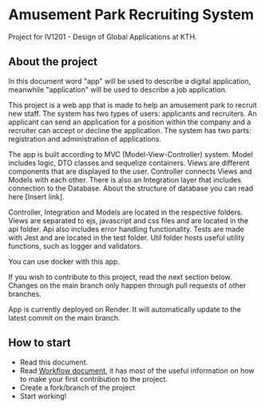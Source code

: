 # Amusement Park Recruiting System
Project for IV1201 - Design of Global Applications at KTH.

## About the project
In this document word "app" will be used to describe a digital application, meanwhile "application" will be used to describe a job application.

This project is a web app that is made to help an amusement park to recruit new staff. The system has two types of users: applicants and recruiters. An applicant can send an application for a position within the company and a recruiter can accept or decline the application. The system has two parts: registration and administration of applications.

The app is built according to MVC (Model-View-Controller) system. Model includes logic, DTO classes and sequelize containers. Views are different components that are displayed to the user. Controller connects Views and Models with each other. There is also an Integration layer that includes connection to the Database. About the structure of database you can read here [Insert link]. 

Controller, Integration and Models are located in the respective folders. Views are separated to ejs, javascript and css files and are located in the api folder. Api also includes error handling functionality. Tests are made with Jest and are located in the test folder. Util folder hosts useful utility functions, such as logger and validators. 

You can use docker with this app. 

If you wish to contribute to this project, read the next section below. Changes on the main branch only happen through pull requests of other branches.

App is currently deployed on Render. It will automatically update to the latest commit on the main branch.

## How to start
- Read this document.
- Read [Workflow document](https://github.com/Ainraven/iv1201/blob/main/workflow.md), it has most of the useful information on how to make your first contribution to the project.
- Create a fork/branch of the project
- Start working!

